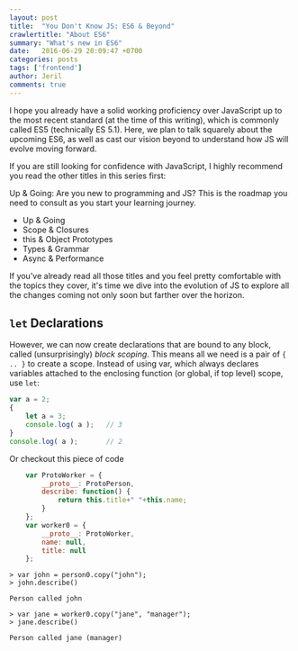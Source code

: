 ```yaml
---
layout: post
title:  "You Don't Know JS: ES6 & Beyond"
crawlertitle: "About ES6"
summary: "What's new in ES6"
date:   2016-06-29 20:09:47 +0700
categories: posts
tags: ['frontend']
author: Jeril
comments: true
---
```

I hope you already have a solid working proficiency over JavaScript up to the most recent standard (at the time of this writing), which is commonly called ES5 (technically ES 5.1). Here, we plan to talk squarely about the upcoming ES6, as well as cast our vision beyond to understand how JS will evolve moving forward.

If you are still looking for confidence with JavaScript, I highly recommend you read the other titles in this series first:

Up & Going: Are you new to programming and JS? This is the roadmap you need to consult as you start your learning journey.

- Up & Going
- Scope & Closures
- this & Object Prototypes
- Types & Grammar
- Async & Performance



If you've already read all those titles and you feel pretty comfortable with the topics they cover, it's time we dive into the evolution of JS to explore all the changes coming not only soon but farther over the horizon.

## `let` Declarations

However, we can now create declarations that are bound to any block, called (unsurprisingly) *block scoping*. This means all we need is a pair of `{ .. }` to create a scope. Instead of using var, which always declares variables attached to the enclosing function (or global, if top level) scope, use `let`:

```js
var a = 2;
{
    let a = 3;
    console.log( a );   // 3
}
console.log( a );       // 2
```
Or checkout this piece of code

```js
    var ProtoWorker = {
        __proto__: ProtoPerson,
        describe: function() {
            return this.title+" "+this.name;
        }
    };
    var worker0 = {
        __proto__: ProtoWorker,
        name: null,
        title: null
    };
```


```shell
> var john = person0.copy("john");
> john.describe()

Person called john

> var jane = worker0.copy("jane", "manager");
> jane.describe()

Person called jane (manager)
```